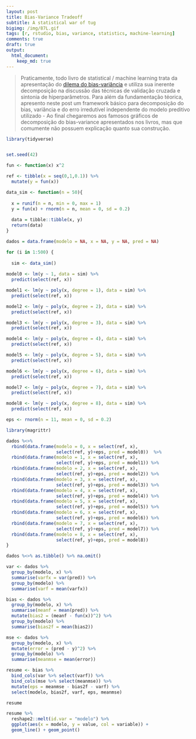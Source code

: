 ```yaml
---
layout: post
title: Bias-Variance Tradeoff
subtitle: A statistical war of tug
bigimg: /img/87L.gif
tags: [r, rstudio, bias, variance, statistics, machine-learning]
comments: true
draft: true
output:
  html_document:
    keep_md: true
---
```




> Praticamente, todo livro de statistical / machine learning trata da apresentação do [dilema do bias-variância](https://en.wikipedia.org/wiki/Bias%E2%80%93variance_tradeoff) e utiliza sua inerente decomposição na discussão das técnicas de validação cruzada e sintonia de hiperparâmetros. Para além da fundamentação téorica, apresento neste post um framework básico para decomposição do bias, variância e do erro irredutível independente do modelo preditivo utilizado - Ao final chegaremos aos famosos gráficos de decomposição do bias-variance apresentados nos livros, mas que comumente não possuem explicação quanto sua construção.



```r
library(tidyverse)


set.seed(42)

fun <- function(x) x^2

ref <- tibble(x = seq(0,1,0.1)) %>% 
  mutate(y = fun(x))

data_sim <- function(n = 50){
  
  x = runif(n = n, min = 0, max = 1)
  y = fun(x) + rnorm(n = n, mean = 0, sd = 0.2)
  
  data = tibble::tibble(x, y)
  return(data)
}

dados = data.frame(modelo = NA, x = NA, y = NA, pred = NA)

for (i in 1:500) {
  
  sim <- data_sim()
  
model0 <- lm(y ~ 1, data = sim) %>% 
  predict(select(ref, x))

model1 <- lm(y ~ poly(x, degree = 1), data = sim) %>%
  predict(select(ref, x))

model2 <- lm(y ~ poly(x, degree = 2), data = sim) %>%
  predict(select(ref, x))

model3 <- lm(y ~ poly(x, degree = 3), data = sim) %>%
  predict(select(ref, x))

model4 <- lm(y ~ poly(x, degree = 4), data = sim) %>%
  predict(select(ref, x))

model5 <- lm(y ~ poly(x, degree = 5), data = sim) %>%
  predict(select(ref, x))

model6 <- lm(y ~ poly(x, degree = 6), data = sim) %>%
  predict(select(ref, x))

model7 <- lm(y ~ poly(x, degree = 7), data = sim) %>%
  predict(select(ref, x))

model8 <- lm(y ~ poly(x, degree = 8), data = sim) %>%
  predict(select(ref, x))

eps <- rnorm(n = 11, mean = 0, sd = 0.2)

library(magrittr)

dados %<>% 
  rbind(data.frame(modelo = 0, x = select(ref, x), 
                   select(ref, y)+eps, pred = model0))  %>% 
  rbind(data.frame(modelo = 1, x = select(ref, x),
                   select(ref, y)+eps, pred = model1)) %>% 
  rbind(data.frame(modelo = 2, x = select(ref, x),
                   select(ref, y)+eps, pred = model2)) %>% 
  rbind(data.frame(modelo = 3, x = select(ref, x),
                   select(ref, y)+eps, pred = model3)) %>% 
  rbind(data.frame(modelo = 4, x = select(ref, x),
                   select(ref, y)+eps, pred = model4)) %>% 
  rbind(data.frame(modelo = 5, x = select(ref, x),
                   select(ref, y)+eps, pred = model5)) %>% 
  rbind(data.frame(modelo = 6, x = select(ref, x),
                   select(ref, y)+eps, pred = model6)) %>% 
  rbind(data.frame(modelo = 7, x = select(ref, x),
                   select(ref, y)+eps, pred = model7)) %>% 
  rbind(data.frame(modelo = 8, x = select(ref, x),
                   select(ref, y)+eps, pred = model8))
}

dados %<>% as.tibble() %>% na.omit()

var <- dados %>% 
  group_by(modelo, x) %>% 
  summarise(varfx = var(pred)) %>% 
  group_by(modelo) %>% 
  summarise(varf = mean(varfx))

bias <- dados %>% 
  group_by(modelo, x) %>% 
  summarise(meanf = mean(pred)) %>% 
  mutate(bias2 = (meanf - fun(x))^2) %>% 
  group_by(modelo) %>% 
  summarise(bias2f = mean(bias2))

mse <- dados %>% 
  group_by(modelo, x) %>% 
  mutate(error = (pred - y)^2) %>%
  group_by(modelo) %>% 
  summarise(meanmse = mean(error))

resume <- bias %>% 
  bind_cols(var %>% select(varf)) %>% 
  bind_cols(mse %>% select(meanmse)) %>% 
  mutate(eps = meanmse - bias2f - varf) %>% 
  select(modelo, bias2f, varf, eps, meanmse)

resume

resume %>% 
  reshape2::melt(id.var = "modelo") %>% 
  ggplot(aes(x = modelo, y = value, col = variable)) +
  geom_line() + geom_point()
```

